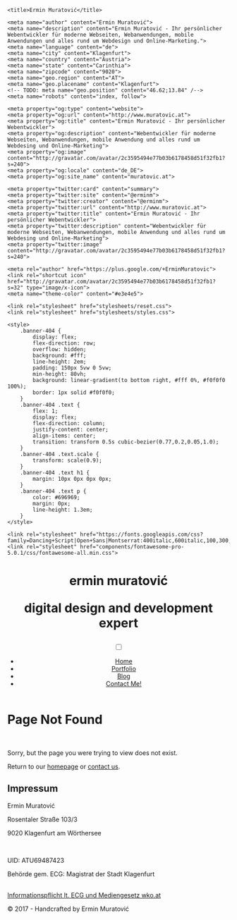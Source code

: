 <!doctype  html>
<html lang="en-US">
<head>
    <meta charset="utf-8">
    <meta http-equiv="X-UA-Compatible" content="IE=Edge;chrome=1">
    <meta name="viewport" content="width=device-width, initial-scale=1.0">

    <title>Ermin Muratović</title>

    <meta name="author" content="Ermin Muratović">
    <meta name="description" content="Ermin Muratović - Ihr persönlicher Webentwickler für moderne Webseiten, Webanwendungen, mobile Anwendungen und alles rund um Webdesign und Online-Marketing.">
    <meta name="language" content="de">
    <meta name="city" content="Klagenfurt">
    <meta name="country" content="Austria">
    <meta name="state" content="Carinthia">
    <meta name="zipcode" content="9020">
    <meta name="geo.region" content="AT">
    <meta name="geo.placename" content="Klagenfurt">
    <!-- TODO: meta name="geo.position" content="46.62;13.84" /-->
    <meta name="robots" content="index, follow">

    <meta property="og:type" content="website">
    <meta property="og:url" content="http://www.muratovic.at">
    <meta property="og:title" content="Ermin Muratović - Ihr persönlicher Webentwickler">
    <meta property="og:description" content="Webentwickler für moderne Webseiten, Webanwendungen, mobile Anwendung und alles rund um Webdesing und Online-Marketing">
    <meta property="og:image" content="http://gravatar.com/avatar/2c3595494e77b03b6178458d51f32fb1?s=240">
    <meta property="og:locale" content="de_DE">
    <meta property="og:site_name" content="muratovic.at">

    <meta property="twitter:card" content="summary">
    <meta property="twitter:site" content="@erminm">
    <meta property="twitter:creator" content="@erminm">
    <meta property="twitter:url" content="http://www.muratovic.at">
    <meta property="twitter:title" content="Ermin Muratović - Ihr persönlicher Webentwickler">
    <meta property="twitter:description" content="Webentwickler für moderne Webseiten, Webanwendungen, mobile Anwendung und alles rund um Webdesing und Online-Marketing">
    <meta property="twitter:image" content="http://gravatar.com/avatar/2c3595494e77b03b6178458d51f32fb1?s=240">

    <meta rel="author" href="https://plus.google.com/+ErminMuratovic">
    <link rel="shortcut icon" href="http://gravatar.com/avatar/2c3595494e77b03b6178458d51f32fb1?s=32" type="image/x-icon">
    <meta name="theme-color" content="#e3e4e5">

    <link rel="stylesheet" href="stylesheets/reset.css">
    <link rel="stylesheet" href="stylesheets/styles.css">

    <style>
        .banner-404 {
            display: flex;
            flex-direction: row;
            overflow: hidden;
            background: #fff;
            line-height: 2em;
            padding: 150px 5vw 0 5vw;
            min-height: 80vh;
            background: linear-gradient(to bottom right, #fff 0%, #f0f0f0 100%);
            border: 1px solid #f0f0f0;
        }
        .banner-404 .text {
            flex: 1;
            display: flex;
            flex-direction: column;
            justify-content: center;
            align-items: center;
            transition: transform 0.5s cubic-bezier(0.77,0.2,0.05,1.0);
        }
        .banner-404 .text.scale {
            transform: scale(0.9);
        }
        .banner-404 .text h1 {
            margin: 10px 0px 0px 0px;
        }
        .banner-404 .text p {
            color: #696969;
            margin: 0px;
            line-height: 1.3em;
        }
    </style>

    <link rel="stylesheet" href="https://fonts.googleapis.com/css?family=Dancing+Script|Open+Sans|Montserrat:400italic,600italic,100,300,400,500,600">
    <link rel="stylesheet" href="components/fontawesome-pro-5.0.1/css/fontawesome-all.min.css">
</head>
<body>
<div class="page" id="page">
    <header>
        <div class="page-header">
            <h1>
                <span>ermin</span> muratović
                <p>digital design and development expert</p>
            </h1>
            <div class="menu-toggle">
                <input type="checkbox" id="showmenucheckbox"/>
                <span></span>
                <span></span>
                <span></span>
                <nav id="menu">
                    <ul>
                        <li><a href="/">Home</a></li>
                        <li><a href="javascript:void(0)" onclick="scrollToPortfolio()">Portfolio</a></li>
                        <li><a href="javascript:void(0)" onclick="scrollToBlog()">Blog</a></li>
                        <li><a href="javascript:void(0)" onclick="scrollToContact()" class="primary">Contact Me!</a>
                        </li>
                    </ul>
                </nav>
            </div>
        </div>
    </header>
    <main class="main-content">
        <div class="banner-404" id="banner-404">
            <div class="text" data-scale>
                <i class="fal fa-exclamation-circle fa-5x"></i>
                <h1>Page Not Found</h1>
                <br />
                <p>Sorry, but the page you were trying to view does not exist.</p>
                <p>Return to our <a href="/">homepage</a> or <a href="/#contact">contact us</a>.</p>
            </div>
        </div>
    </main>
    <footer class="page-footer">
        <div class="impressum">
            <h2>Impressum</h2>
            <p>Ermin Muratović</p>
            <p>Rosentaler Straße 103/3</p>
            <p>9020 Klagenfurt am Wörthersee</p>
            <br/>
            <p>UID: ATU69487423</p>
            <p>Behörde gem. ECG: Magistrat der Stadt Klagenfurt</p>
            <br/>
            <a href="https://www.wkoecg.at/Web/Ecg.aspx?FirmaID=68532e82-4716-49d8-9d75-50102b06e38f">Informationspflicht
                lt. ECG und Mediengesetz wko.at</a>
        </div>
        <p class="copyright">&copy; 2017 - Handcrafted by Ermin Muratović</p>
    </footer>
</div>

<script src="scripts/script.js"></script>
</body>
</html>
